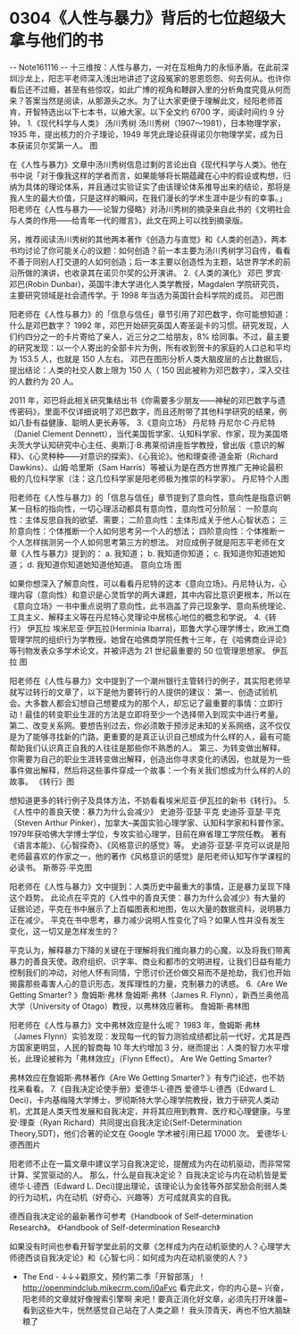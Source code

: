 # 0304《人性与暴力》背后的七位超级大拿与他们的书


-- Note161116 --
十三维按：人性与暴力，一对在互相角力的永恒矛盾。在此前深圳沙龙上，阳志平老师深入浅出地讲述了这段冤家的恩恩怨怨、何去何从。也许你看后还不过瘾，甚至有些惊叹，如此广博的视角和鞭辟入里的分析角度究竟从何而来？答案当然是阅读，从那源头之水。为了让大家更便于理解此文，经阳老师首肯，开智特选出以下七本书，以飨大家。以下全文约 6700 字，阅读时间约 9 分钟。
1.《现代科学与人类》 汤川秀树
汤川秀树（1907～1981），日本物理学家，1935 年，提出核力的介子理论，1949 年凭此理论获得诺贝尔物理学奖，成为日本获诺贝尔奖第一人。
图

在《人性与暴力》文章中汤川秀树信息过剩的言论出自《现代科学与人类》。他在书中说「对于像我这样的学者而言，如果能够将长期蕴藏在心中的假设或构想，归纳为具体的理论体系，并且通过实验证实了由该理论体系推导出来的结论，那将是我人生的最大价值，只是这样的瞬间，在我们漫长的学术生涯中是少有的幸事。」
阳老师在《人性与暴力——论智力侵略》对汤川秀树的摘录来自此书的《文明社会与人类的作用——给青年一代的赠言》，此文在网上可以找到摘录版。


另，推荐阅读汤川秀树的其他两本著作《创造力与直觉》和《人类的创造》，两本书均讨论了你可能关心的议题：如何创造？前一本主要为汤川秀树学习自传，看看不善于同别人打交道的人如何创造；后一本主要以创造性为主题，站世界学术的前沿所做的演讲，也收录其在诺贝尔奖的公开演讲。
2.《人类的演化》 邓巴
罗宾·邓巴(Robin Dunbar)，英国牛津大学进化人类学教授，Magdalen 学院研究员，主要研究领域是社会遗传学。于 1998 年当选为英国针会科学院的成员。
邓巴图

阳老师在《人性与暴力》的「信息与信任」章节引用了邓巴数字，你可能想知道：什么是邓巴数字？
1992 年，邓巴开始研究英国人寄圣诞卡的习惯。研究发现，人们约四分之一的卡片寄给了亲人，近三分之二给朋友，8% 给同事。不过，最主要的研究发现：以一个人寄出的全部卡片为例，所有收到贺卡的家庭的人口总和平均为 153.5 人，也就是 150 人左右。
邓巴在图形分析人类大脑皮层的占比数据后，提出结论：人类的社交人数上限为 150 人（ 150 因此被称为邓巴数字），深入交往的人数约为 20 人。


2011 年，邓巴将此相关研究集结出书《你需要多少朋友——神秘的邓巴数字与遗传密码》，里面不仅详细说明了邓巴数字，而且还附带了其他科学研究的结果，例如八卦有益健康、聪明人更长寿等。
3.《意向立场》 丹尼特
丹尼尔·C·丹尼特（Daniel Clement Dennett），当代美国哲学家、认知科学家、作家，现为美国塔夫茨大学认知研究中心主任、奥斯汀·B.弗莱彻讲座哲学教授，曾出版《意识的解释》、《心灵种种——对意识的探索》、《心我论》。他和理查德·道金斯（Richard Dawkins）、山姆·哈里斯（Sam Harris）等被认为是在西方世界推广无神论最积极的几位科学家（注：这几位科学家是阳老师极为推崇的科学家）。
丹尼特个人图

阳老师在《人性与暴力》的「信息与信任」章节提到了意向性，意向性是指意识朝某一目标的指向性，一切心理活动都具有意向性，意向性可分阶层：
一阶意向性：主体反思自我的欲望、需要；
二阶意向性：主体形成关于他人心智状态；
三阶意向性：个体推断一个人如何思考另一个人的想法；
四阶意向性：个体推断一个人怎样揣测另一个人如何思考第三方的想法。
对应成例子就是阳志平老师在文章《人性与暴力》提到的：
a. 我知道；
b. 我知道你知道；
c. 我知道你知道她知道；
d. 我知道你知道她知道他知道。
意向立场 图

如果你想深入了解意向性，可以看看丹尼特的这本《意向立场》。丹尼特认为，心理内容（意向性）和意识是心灵哲学的两大课题，其中内容比意识更根本，所以在《意向立场》一书中重点说明了意向性，此书涵盖了异己现象学、意向系统理论、工具主义、解释主义等在丹尼特心灵理论中居核心地位的概念和学说。
4.《转行》 伊瓦拉
埃米尼亚·伊瓦拉(Herminia Ibarra)，耶鲁大学心理学博士，欧洲工商管理学院的组织行为学教授。她曾在哈佛商学院任教十三年，在《哈佛商业评论》等刊物发表众多学术论文，并被评选为 21 世纪最重要的 50 位管理思想家。
伊瓦拉 图

阳老师在《人性与暴力》文中提到了一个潮州银行主管转行的例子，其实阳老师早就写过转行的文章了，以下是他为要转行的人提供的建议：
第一、创造试验机会。大多数人都会幻想自己想要成为的那个人，却忘记了最重要的事情：立即行动！最佳的转变职业生涯的方法是立即将至少一个选择带入到现实中进行考量。
第二、改变关系网。要想告别过去，你必须敢于预涉足未知的关系网络，这不仅仅是为了能够寻找新的门路，更重要的是真正认识自己想成为什么样的人，最有可能帮助我们认识真正自我的人往往是那些你不熟悉的人。
第三、为转变做出解释。你需要为自己的职业生涯转变做出解释，创造出你寻求变化的诱因，也就是为一些事件做出解释，然后将这些事件穿成一个故事：一个有关我们想成为什么样的人的故事。
《转行》图

想知道更多的转行例子及具体方法，不妨看看埃米尼亚·伊瓦拉的新书《转行》。
5.《人性中的善良天使：暴力为什么会减少》 史迪芬·亚瑟·平克
史迪芬·亚瑟·平克（Steven Arthur Pinker），加拿大–美国实验心理学家、认知科学家和科普作家。1979年获哈佛大学博士学位，专攻实验心理学，目前在麻省理工学院任教。 著有《语言本能》、《心智探奇》、《风格意识的感觉》等。
史迪芬·亚瑟·平克可以说是阳老师最喜欢的作家之一，他的著作《风格意识的感觉》是阳老师认知写作学课程的必读书。
斯蒂芬·平克图

阳老师在《人性与暴力》文中提到：人类历史中最重大的事情，正是暴力呈现下降这个趋势。
此论点在平克的《人性中的善良天使：暴力为什么会减少》有大量的证据论述，平克在书中展示了上百幅图表和地图，佐以大量的数据资料，说明暴力正在减少。
平克在书中思考，暴力减少说明人性变化了吗？如果人性并没有发生变化，这一切又是怎样发生的？


平克认为，解释暴力下降的关键在于理解将我们推向暴力的心魔，以及将我们带离暴力的善良天使。政府组织、识字率、商业和都市的文明进程，让我们日益有能力控制我们的冲动，对他人怀有同情，宁愿讨价还价做交易而不是抢劫，我们也开始揭露那些毒害人心的意识形态，发挥理性的力量，克制暴力的诱惑。
6.《Are We Getting Smarter? 》詹姆斯·弗林
詹姆斯·弗林（James R. Flynn），新西兰奥他高大学（University of Otago）教授，以弗林效应著称。
詹姆斯·弗林图

阳老师在《人性与暴力》文中弗林效应是什么呢？
1983 年，詹姆斯·弗林（James Flynn）实验发现：发现每一代的智力测验成绩都比前一代好，尤其是西方国家更明显，人民的智商每 10 年大约增加 3 分，继而提出：人类的智力水平增长，此理论被称为「弗林效应」（Flynn Effect）。
Are We Getting Smarter? 

弗林效应在詹姆斯·弗林著作《Are We Getting Smarter? 》有专门论述，也不妨找来看看。
7.《自我决定论使手册》爱德华·L·德西
爱德华·L·德西（Edward L. Deci)，卡内基梅隆大学博士，罗彻斯特大学心理学院教授，致力于研究人类动机，尤其是人类天性发展和自我决定，并将其应用到教育、医疗和心理健康。与里安·理查（Ryan Richard）共同提出自我决定论(Self-Determination Theory,SDT)，他们合著的论文在 Google 学术被引用已超 17000 次。
爱德华·L·德西图片

阳老师不止在一篇文章中建议学习自我决定论，提醒成为内在动机驱动，而非常常计算、奖赏驱动的人。
那么，什么是自我决定论？
自我决定论与内在动机皆是爱德华·L·德西（Edward L. Deci)提出理论，该理论认为金钱等外部奖励会削弱人类的行为动机，内在动机（好奇心、兴趣等）方可成就真实的自我。


德西自我决定论的最新著作可参考《Handbook of Self-determination Research》。
《Handbook of Self-determination Research》

如果没有时间也参看开智学堂此前的文章《怎样成为内在动机驱使的人？心理学大师德西谈自我决定论》和《心智七问：如何成为内在动机驱使的人？》
- The End -
↓↓↓戳原文，预约第二季「开智部落」！ http://openmindclub.mikecrm.com/i0aFvc
看完此文，你的内心是~
兴奋，阳老师的文章就好像搜索引擎啊
来吧！要真正消化好文章，必须先打开味蕾~
看到这些大牛，恍然感觉自己站在了人类之巅！
我头顶青天，再也不怕大脑缺粮了
